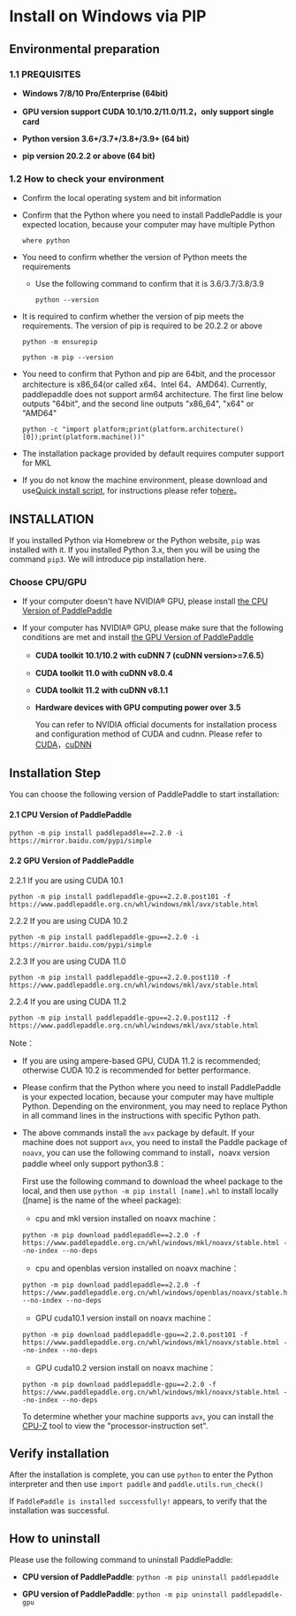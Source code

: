 # Install on Windows via PIP

## Environmental preparation

### 1.1 PREQUISITES

* **Windows 7/8/10 Pro/Enterprise (64bit)**

* **GPU version support CUDA 10.1/10.2/11.0/11.2，only support single card**

* **Python version 3.6+/3.7+/3.8+/3.9+ (64 bit)**

* **pip version 20.2.2 or above (64 bit)**

### 1.2 How to check your environment

* Confirm the local operating system and bit information


* Confirm that the Python where you need to install PaddlePaddle is your expected location, because your computer may have multiple Python

  ```
  where python
  ```



* You need to confirm whether the version of Python meets the requirements

  * Use the following command to confirm that it is 3.6/3.7/3.8/3.9

        python --version


* It is required to confirm whether the version of pip meets the requirements. The version of pip is required to be 20.2.2 or above

    ```
    python -m ensurepip
    ```

    ```
    python -m pip --version
    ```



* You need to confirm that Python and pip are 64bit, and the processor architecture is x86_64(or called x64、Intel 64、AMD64). Currently, paddlepaddle does not support arm64 architecture. The first line below outputs "64bit", and the second line outputs "x86_64", "x64" or "AMD64"

    ```
    python -c "import platform;print(platform.architecture()[0]);print(platform.machine())"
    ```



* The installation package provided by default requires computer support for MKL

* If you do not know the machine environment, please download and use[Quick install script](https://fast-install.bj.bcebos.com/fast_install.sh), for instructions please refer to[here](https://github.com/PaddlePaddle/FluidDoc/tree/develop/doc/fluid/install/install_script.md)。



## INSTALLATION

If you installed Python via Homebrew or the Python website, `pip` was installed with it. If you installed Python 3.x, then you will be using the command `pip3`. We will introduce pip installation here.

### Choose CPU/GPU

* If your computer doesn't have NVIDIA® GPU, please install [the CPU Version of PaddlePaddle](#cpu)

* If your computer has NVIDIA® GPU, please make sure that the following conditions are met and install [the GPU Version of PaddlePaddle](#gpu)

  * **CUDA toolkit 10.1/10.2 with cuDNN 7 (cuDNN version>=7.6.5）**

  * **CUDA toolkit 11.0 with cuDNN v8.0.4**

  * **CUDA toolkit 11.2 with cuDNN v8.1.1**

  * **Hardware devices with GPU computing power over 3.5**

    You can refer to NVIDIA official documents for installation process and configuration method of CUDA and cudnn. Please refer to [CUDA](https://docs.nvidia.com/cuda/cuda-installation-guide-linux/)，[cuDNN](https://docs.nvidia.com/deeplearning/sdk/cudnn-install/)


## Installation Step

You can choose the following version of PaddlePaddle to start installation:




#### 2.1 <span id="cpu">CPU Version of PaddlePaddle</span>


  ```
  python -m pip install paddlepaddle==2.2.0 -i https://mirror.baidu.com/pypi/simple
  ```



#### 2.2 <span id="gpu">GPU Version of PaddlePaddle</span>


2.2.1 If you are using CUDA 10.1


  ```
  python -m pip install paddlepaddle-gpu==2.2.0.post101 -f https://www.paddlepaddle.org.cn/whl/windows/mkl/avx/stable.html
  ```


2.2.2 If you are using CUDA 10.2

  ```
  python -m pip install paddlepaddle-gpu==2.2.0 -i https://mirror.baidu.com/pypi/simple
  ```


2.2.3 If you are using CUDA 11.0

  ```
  python -m pip install paddlepaddle-gpu==2.2.0.post110 -f https://www.paddlepaddle.org.cn/whl/windows/mkl/avx/stable.html
  ```


2.2.4 If you are using CUDA 11.2

  ```
  python -m pip install paddlepaddle-gpu==2.2.0.post112 -f https://www.paddlepaddle.org.cn/whl/windows/mkl/avx/stable.html
  ```

Note：

* If you are using ampere-based GPU, CUDA 11.2 is recommended; otherwise CUDA 10.2 is recommended for better performance.

* Please confirm that the Python where you need to install PaddlePaddle is your expected location, because your computer may have multiple Python. Depending on the environment, you may need to replace Python in all command lines in the instructions with specific Python path.

* The above commands install the `avx` package by default. If your machine does not support `avx`, you need to install the Paddle package of `noavx`, you can use the following command to install，noavx version paddle wheel only support python3.8：

  First use the following command to download the wheel package to the local, and then use `python -m pip install [name].whl` to install locally ([name] is the name of the wheel package):

   * cpu and mkl version installed on noavx machine：

   ```
   python -m pip download paddlepaddle==2.2.0 -f https://www.paddlepaddle.org.cn/whl/windows/mkl/noavx/stable.html --no-index --no-deps
   ```

   * cpu and openblas version installed on noavx machine：

   ```
   python -m pip download paddlepaddle==2.2.0 -f https://www.paddlepaddle.org.cn/whl/windows/openblas/noavx/stable.html --no-index --no-deps
   ```

   * GPU cuda10.1 version install on noavx machine：

   ```
   python -m pip download paddlepaddle-gpu==2.2.0.post101 -f https://www.paddlepaddle.org.cn/whl/windows/mkl/noavx/stable.html --no-index --no-deps
   ```

   * GPU cuda10.2 version install on noavx machine：

   ```
   python -m pip download paddlepaddle-gpu==2.2.0 -f https://www.paddlepaddle.org.cn/whl/windows/mkl/noavx/stable.html --no-index --no-deps
   ```

   To determine whether your machine supports `avx`, you can install the [CPU-Z](https://www.cpuid.com/softwares/cpu-z.html) tool to view the "processor-instruction set".



## Verify installation

After the installation is complete, you can use `python` to enter the Python interpreter and then use `import paddle` and `paddle.utils.run_check()`

If `PaddlePaddle is installed successfully!` appears, to verify that the installation was successful.

## How to uninstall

Please use the following command to uninstall PaddlePaddle:

* **CPU version of PaddlePaddle**: `python -m pip uninstall paddlepaddle`

* **GPU version of PaddlePaddle**: `python -m pip uninstall paddlepaddle-gpu`
